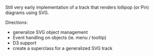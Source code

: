 Still very early implementation of a track that renders lollipop (or Pin) diagrams using SVG.

Directions: 
* generalize SVG object management
* Event handling on objects (ie. menu / tooltip)
* D3 support
* create a superclass for a generalized SVG track
